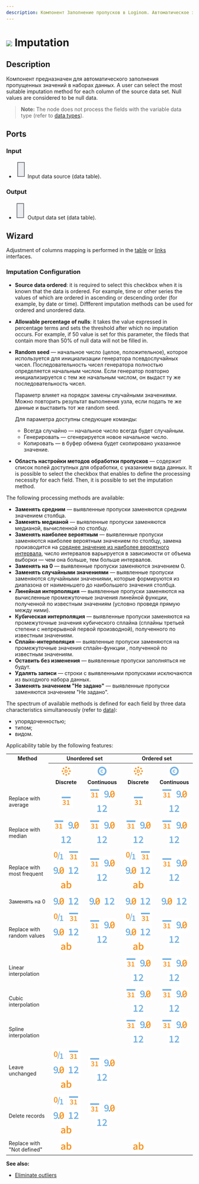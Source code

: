 ```yaml
---
description: Компонент Заполнение пропусков в Loginom. Автоматическое заполнение пропусков. Методы обработки данных (заменять средним, заменять медианой, заменять на 0, заменять случайным). Мастер настройки.
---
```

# ![ ](./../../images/icons/components/plausible_default.svg) Imputation

## Description

Компонент предназначен для автоматического заполнения пропущенных значений в наборах данных.
A user can select the most suitable imputation method for each column of the source data set. Null values are considered to be null data.

> **Note:** The node does not process the fields with the variable data type (refer to [data types](./../../data/datatype.md)).

## Ports

### Input

* ![ ](./../../images/icons/app/node/ports/inputs/table_inactive.svg) Input data source (data table).

### Output

* ![ ](./../../images/icons/app/node/ports/outputs/table_inactive.svg) Output data set (data table).

## Wizard

Adjustment of columns mapping is performed in the [table](./../../workflow/ports/table-interface.md) or [links](./../../workflow/ports/connections-interface.md) interfaces.

### Imputation Configuration

* **Source data ordered**: it is required to select this checkbox when it is known that the data is ordered. For example, time or other series the values of which are ordered in ascending or descending order (for example, by date or time). Diffferent imputation methods can be used for ordered and unordered data.
* **Allowable percentage of nulls**: it takes the value expressed in percentage terms and sets the threshold after which no imputation occurs. For example, if 50 value is set for this parameter, the fileds that contain more than 50% of null data will not be filled in.
* **Random seed** — начальное число (целое, положительное), которое используется для инициализации генератора псевдослучайных чисел. Последовательность чисел генератора полностью определяется начальным числом. Если генератор повторно инициализируется с тем же начальным числом, он выдаст ту же последовательность чисел.

   Параметр влияет на порядок замены случайными значениями. Можно повторить результат выполнения узла, если подать те же данные и выставить тот же random seed.

   Для параметра доступны следующие команды:

   * Всегда случайно — начальное число всегда будет случайным.
   * Генерировать — сгенерируется новое начальное число.
   * Копировать — в буфер обмена будет скопировано указанное значение.

* **Область настройки методов обработки пропусков** — содержит список полей доступных для обработки, с указанием вида данных. It is possible to select the checkbox that enables to define the processing necessity for each field. Then, it is possible to set the imputation method.

The following processing methods are available:

* **Заменять средним** — выявленные пропуски заменяются средним значением столбца.
* **Заменять медианой** — выявленные пропуски заменяются медианой, вычисленной по столбцу.
* **Заменять наиболее вероятным** — выявленные пропуски заменяются наиболее вероятным значением по столбцу, замена производится на [среднее значение из наиболее вероятного интервала](https://wiki.loginom.ru/articles/mean-most-likely-interval.html), число интервалов варьируется в зависимости от объема выборки — чем она больше, тем больше интервалов.
* **Заменять на 0** — выявленные пропуски заменяются значением 0.
* **Заменять случайными значениями** — выявленные пропуски заменяются случайными значениями, которые формируются из диапазона от наименьшего до наибольшего значения столбца.
* **Линейная интерполяция** — выявленные пропуски заменяются на вычисленные промежуточные значения линейной функции, полученной по известным значениям (условно проведя прямую между ними).
* **Кубическая интерполяция** — выявленные пропуски заменяются на промежуточные значения кубического сплайна (сплайны третьей степени с непрерывной первой производной), полученного по известным значениям.
* **Сплайн-интерполяция** — выявленные пропуски заменяются на промежуточные значения сплайн-функции , полученной по известным значениям.
* **Оставить без изменения** — выявленные пропуски заполняться не будут.
* **Удалять записи** — строки с выявленными пропусками исключаются из выходного набора данных.
* **Заменять значением "Не задано"** — выявленные пропуски заменяются значением "Не задано".

The spectrum of available methods is defined for each field by three data characteristics simultaneously (refer to [data](./../../data/README.md)):

* упорядоченностью;
* типом;
* видом.

Applicability table by the following features:

<table>
<tr><th valign="top" align="center" rowspan="2">Method</th><th align="center" colspan="2">Unordered set</th><th align="center" colspan="2">Ordered set</th></tr>
<tr><th align="center"><img src="../../images/icons/common/data-types/discrete_default.svg"> Discrete</th><th align="center"><img src="../../images/icons/common/data-types/continuous_default.svg"> Continuous</th><th align="center"><img src="../../images/icons/common/data-types/discrete_default.svg"> Discrete</th><th align="center"><img src="../../images/icons/common/data-types/continuous_default.svg"> Continuous</th></tr>

<tr><td align="left">Replace with average</td><td align="center"><img src="../../images/icons/common/data-types/datetime_default.svg"></td><td align="center"> <img src="../../images/icons/common/data-types/datetime_default.svg"> <img src="../../images/icons/common/data-types/float_default.svg"> <img src="../../images/icons/common/data-types/integer_default.svg"></td><td align="center"><img src="../../images/icons/common/data-types/datetime_default.svg"></td><td align="center"><img src="../../images/icons/common/data-types/datetime_default.svg"> <img src="../../images/icons/common/data-types/float_default.svg"> <img src="../../images/icons/common/data-types/integer_default.svg"></td></tr>

<tr><td align="left">Replace with median</td><td align="center"><img src="../../images/icons/common/data-types/datetime_default.svg"> <img src="../../images/icons/common/data-types/float_default.svg"> <img src="../../images/icons/common/data-types/integer_default.svg"></td><td align="center"><img src="../../images/icons/common/data-types/datetime_default.svg"> <img src="../../images/icons/common/data-types/float_default.svg"> <img src="../../images/icons/common/data-types/integer_default.svg"></td><td align="center"><img src="../../images/icons/common/data-types/datetime_default.svg"> <img src="../../images/icons/common/data-types/float_default.svg"> <img src="../../images/icons/common/data-types/integer_default.svg"></td><td align="center"><img src="../../images/icons/common/data-types/datetime_default.svg"> <img src="../../images/icons/common/data-types/float_default.svg"> <img src="../../images/icons/common/data-types/integer_default.svg"></td></tr>

<tr><td align="left">Replace with most frequent</td><td align="center"><img src="../../images/icons/common/data-types/boolean_default.svg"> <img src="../../images/icons/common/data-types/datetime_default.svg"> <img src="../../images/icons/common/data-types/float_default.svg"> <img src="../../images/icons/common/data-types/integer_default.svg"> <img src="../../images/icons/common/data-types/string_default.svg"></td><td align="center"><img src="../../images/icons/common/data-types/datetime_default.svg"> <img src="../../images/icons/common/data-types/float_default.svg"> <img src="../../images/icons/common/data-types/integer_default.svg"></td><td align="center"><img src="../../images/icons/common/data-types/boolean_default.svg"> <img src="../../images/icons/common/data-types/datetime_default.svg"> <img src="../../images/icons/common/data-types/float_default.svg"> <img src="../../images/icons/common/data-types/integer_default.svg"> <img src="../../images/icons/common/data-types/string_default.svg"></td><td align="center"><img src="../../images/icons/common/data-types/datetime_default.svg"> <img src="../../images/icons/common/data-types/float_default.svg"> <img src="../../images/icons/common/data-types/integer_default.svg"></td></tr>

<tr><td align="left">Заменять на 0</td><td align="center">  <img src="../../images/icons/common/data-types/float_default.svg"> <img src="../../images/icons/common/data-types/integer_default.svg"> <td align="center"> <img src="../../images/icons/common/data-types/float_default.svg"> <img src="../../images/icons/common/data-types/integer_default.svg"></td><td align="center"> <img src="../../images/icons/common/data-types/float_default.svg"> <img src="../../images/icons/common/data-types/integer_default.svg"> <td align="center"> <img src="../../images/icons/common/data-types/float_default.svg"> <img src="../../images/icons/common/data-types/integer_default.svg"></td></tr>

<tr><td align="left">Replace with random values</td><td align="center"><img src="../../images/icons/common/data-types/boolean_default.svg"> <img src="../../images/icons/common/data-types/datetime_default.svg"> <img src="../../images/icons/common/data-types/float_default.svg"> <img src="../../images/icons/common/data-types/integer_default.svg"> <img src="../../images/icons/common/data-types/string_default.svg"></td><td align="center"><img src="../../images/icons/common/data-types/datetime_default.svg"> <img src="../../images/icons/common/data-types/float_default.svg"> <img src="../../images/icons/common/data-types/integer_default.svg"></td><td align="center"><img src="../../images/icons/common/data-types/boolean_default.svg"> <img src="../../images/icons/common/data-types/datetime_default.svg"> <img src="../../images/icons/common/data-types/float_default.svg"> <img src="../../images/icons/common/data-types/integer_default.svg"> <img src="../../images/icons/common/data-types/string_default.svg"></td><td align="center"><img src="../../images/icons/common/data-types/datetime_default.svg"> <img src="../../images/icons/common/data-types/float_default.svg"> <img src="../../images/icons/common/data-types/integer_default.svg"></td></tr>

<tr><td align="left">Linear interpolation</td><td></td><td></td><td align="center"><img src="../../images/icons/common/data-types/datetime_default.svg"> <img src="../../images/icons/common/data-types/float_default.svg"> <img src="../../images/icons/common/data-types/integer_default.svg"></td><td align="center"><img src="../../images/icons/common/data-types/datetime_default.svg"> <img src="../../images/icons/common/data-types/float_default.svg"> <img src="../../images/icons/common/data-types/integer_default.svg"></td></tr>

<tr><td align="left">Cubic interpolation</td><td></td><td></td><td align="center"><img src="../../images/icons/common/data-types/datetime_default.svg"> <img src="../../images/icons/common/data-types/float_default.svg"> <img src="../../images/icons/common/data-types/integer_default.svg"></td><td align="center"><img src="../../images/icons/common/data-types/datetime_default.svg"> <img src="../../images/icons/common/data-types/float_default.svg"> <img src="../../images/icons/common/data-types/integer_default.svg"></td></tr>

<tr><td align="left">Spline interpolation</td><td></td><td></td><td align="center"><img src="../../images/icons/common/data-types/datetime_default.svg"> <img src="../../images/icons/common/data-types/float_default.svg"> <img src="../../images/icons/common/data-types/integer_default.svg"></td><td align="center"><img src="../../images/icons/common/data-types/datetime_default.svg"> <img src="../../images/icons/common/data-types/float_default.svg"> <img src="../../images/icons/common/data-types/integer_default.svg"></td></tr>

<tr><td align="left">Leave unchanged</td><td align="center"><img src="../../images/icons/common/data-types/boolean_default.svg"> <img src="../../images/icons/common/data-types/datetime_default.svg"> <img src="../../images/icons/common/data-types/float_default.svg"> <img src="../../images/icons/common/data-types/integer_default.svg"> <img src="../../images/icons/common/data-types/string_default.svg"></td><td align="center"><img src="../../images/icons/common/data-types/datetime_default.svg"> <img src="../../images/icons/common/data-types/float_default.svg"> <img src="../../images/icons/common/data-types/integer_default.svg"></td><td></td><td></td></tr>

<tr><td align="left">Delete records</td><td align="center"><img src="../../images/icons/common/data-types/boolean_default.svg"> <img src="../../images/icons/common/data-types/datetime_default.svg"> <img src="../../images/icons/common/data-types/float_default.svg"> <img src="../../images/icons/common/data-types/integer_default.svg"> <img src="../../images/icons/common/data-types/string_default.svg"></td><td align="center"><img src="../../images/icons/common/data-types/datetime_default.svg"> <img src="../../images/icons/common/data-types/float_default.svg"> <img src="../../images/icons/common/data-types/integer_default.svg"></td><td align="center"></td><td align="center"></td></tr>

<tr><td align="left">Replace with "Not defined"</td><td align="center"><img src="../../images/icons/common/data-types/string_default.svg"></td><td></td><td align="center"><img src="../../images/icons/common/data-types/string_default.svg"></td><td></td></tr>

</table>

**See also:**

* [Eliminate outliers](./eliminate-outliers.md)
